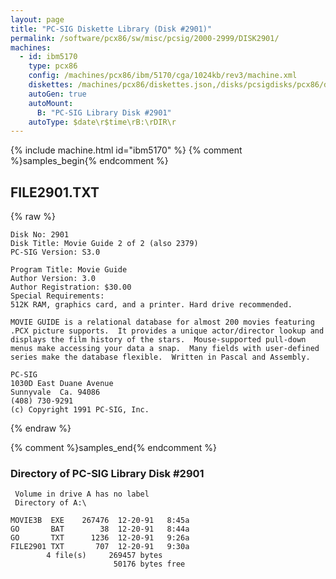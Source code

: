 ```yaml
---
layout: page
title: "PC-SIG Diskette Library (Disk #2901)"
permalink: /software/pcx86/sw/misc/pcsig/2000-2999/DISK2901/
machines:
  - id: ibm5170
    type: pcx86
    config: /machines/pcx86/ibm/5170/cga/1024kb/rev3/machine.xml
    diskettes: /machines/pcx86/diskettes.json,/disks/pcsigdisks/pcx86/diskettes.json
    autoGen: true
    autoMount:
      B: "PC-SIG Library Disk #2901"
    autoType: $date\r$time\rB:\rDIR\r
---
```


{% include machine.html id="ibm5170" %}
{% comment %}samples_begin{% endcomment %}

## FILE2901.TXT

{% raw %}
```
Disk No: 2901
Disk Title: Movie Guide 2 of 2 (also 2379)
PC-SIG Version: S3.0

Program Title: Movie Guide
Author Version: 3.0
Author Registration: $30.00
Special Requirements:
512K RAM, graphics card, and a printer. Hard drive recommended.

MOVIE GUIDE is a relational database for almost 200 movies featuring
.PCX picture supports.  It provides a unique actor/director lookup and
displays the film history of the stars.  Mouse-supported pull-down
menus make accessing your data a snap.  Many fields with user-defined
series make the database flexible.  Written in Pascal and Assembly.

PC-SIG
1030D East Duane Avenue
Sunnyvale  Ca. 94086
(408) 730-9291
(c) Copyright 1991 PC-SIG, Inc.
```
{% endraw %}

{% comment %}samples_end{% endcomment %}

### Directory of PC-SIG Library Disk #2901

     Volume in drive A has no label
     Directory of A:\

    MOVIE3B  EXE    267476  12-20-91   8:45a
    GO       BAT        38  12-20-91   8:44a
    GO       TXT      1236  12-20-91   9:26a
    FILE2901 TXT       707  12-20-91   9:30a
            4 file(s)     269457 bytes
                           50176 bytes free
